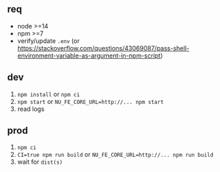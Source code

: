 ## req

-   node >=14
-   npm >=7
-   verify/update `.env` (or https://stackoverflow.com/questions/43069087/pass-shell-environment-variable-as-argument-in-npm-script)

## dev

1. `npm install` or `npm ci`
2. `npm start` or `NU_FE_CORE_URL=http://... npm start`
3. read logs

## prod

1. `npm ci`
2. `CI=true npm run build` or `NU_FE_CORE_URL=http://... npm run build`
3. wait for `dist(s)`
